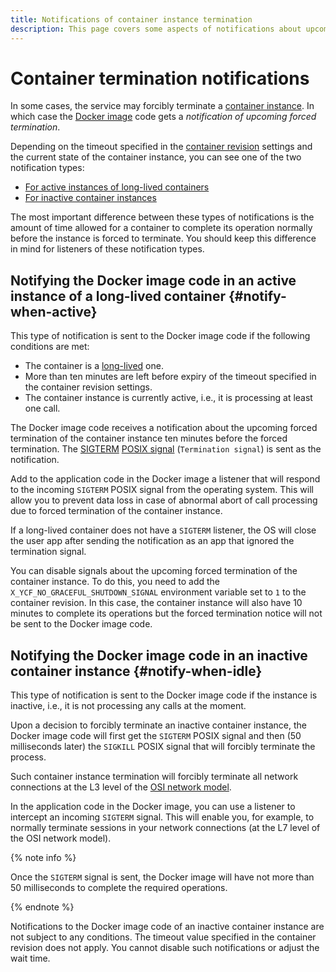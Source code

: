 ```yaml
---
title: Notifications of container instance termination
description: This page covers some aspects of notifications about upcoming forced termination of container instances, both inactive and engaged in call processing.
---
```


# Container termination notifications

In some cases, the service may forcibly terminate a [container instance](./container.md#scaling). In which case the [Docker image](../../container-registry/concepts/docker-image.md) code gets a _notification of upcoming forced termination_. 

Depending on the timeout specified in the [container revision](./container.md#revision) settings and the current state of the container instance, you can see one of the two notification types:

* [For active instances of long-lived containers](#notify-when-active)
* [For inactive container instances](#notify-when-idle)

The most important difference between these types of notifications is the amount of time allowed for a container to complete its operation normally before the instance is forced to terminate. You should keep this difference in mind for listeners of these notification types.

## Notifying the Docker image code in an active instance of a long-lived container {#notify-when-active}

This type of notification is sent to the Docker image code if the following conditions are met:

* The container is a [long-lived](./long-lived-containers.md) one.
* More than ten minutes are left before expiry of the timeout specified in the container revision settings.
* The container instance is currently active, i.e., it is processing at least one call.

The Docker image code receives a notification about the upcoming forced termination of the container instance ten minutes before the forced termination. The [SIGTERM](https://en.wikipedia.org/wiki/Signal_(IPC)#SIGTERM) [POSIX signal](https://man7.org/linux/man-pages/man7/signal.7.html) (`Termination signal`) is sent as the notification.

Add to the application code in the Docker image a listener that will respond to the incoming `SIGTERM` POSIX signal from the operating system. This will allow you to prevent data loss in case of abnormal abort of call processing due to forced termination of the container instance.

If a long-lived container does not have a `SIGTERM` listener, the OS will close the user app after sending the notification as an app that ignored the termination signal.

You can disable signals about the upcoming forced termination of the container instance. To do this, you need to add the `X_YCF_NO_GRACEFUL_SHUTDOWN_SIGNAL` environment variable set to `1` to the container revision. In this case, the container instance will also have 10 minutes to complete its operations but the forced termination notice will not be sent to the Docker image code.

## Notifying the Docker image code in an inactive container instance {#notify-when-idle}

This type of notification is sent to the Docker image code if the instance is inactive, i.e., it is not processing any calls at the moment.

Upon a decision to forcibly terminate an inactive container instance, the Docker image code will first get the `SIGTERM` POSIX signal and then (50 milliseconds later) the `SIGKILL` POSIX signal that will forcibly terminate the process.

Such container instance termination will forcibly terminate all network connections at the L3 level of the [OSI network model](https://en.wikipedia.org/wiki/OSI_model).

In the application code in the Docker image, you can use a listener to intercept an incoming `SIGTERM` signal. This will enable you, for example, to normally terminate sessions in your network connections (at the L7 level of the OSI network model).

{% note info %}

Once the `SIGTERM` signal is sent, the Docker image will have not more than 50 milliseconds to complete the required operations.

{% endnote %}

Notifications to the Docker image code of an inactive container instance are not subject to any conditions. The timeout value specified in the container revision does not apply. You cannot disable such notifications or adjust the wait time.